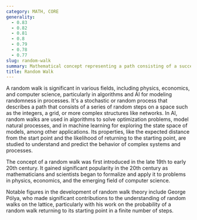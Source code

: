 ```yaml
---
category: MATH, CORE
generality:
  - 0.83
  - 0.82
  - 0.81
  - 0.8
  - 0.79
  - 0.78
  - 0.77
slug: random-walk
summary: Mathematical concept representing a path consisting of a succession of random steps on some mathematical space.
title: Random Walk
---
```


A random walk is significant in various fields, including physics, economics, and computer science, particularly in algorithms and AI for modeling randomness in processes. It's a stochastic or random process that describes a path that consists of a series of random steps on a space such as the integers, a grid, or more complex structures like networks. In AI, random walks are used in algorithms to solve optimization problems, model natural processes, and in machine learning for exploring the state space of models, among other applications. Its properties, like the expected distance from the start point and the likelihood of returning to the starting point, are studied to understand and predict the behavior of complex systems and processes.

The concept of a random walk was first introduced in the late 19th to early 20th century. It gained significant popularity in the 20th century as mathematicians and scientists began to formalize and apply it to problems in physics, economics, and the emerging field of computer science.

Notable figures in the development of random walk theory include George Pólya, who made significant contributions to the understanding of random walks on the lattice, particularly with his work on the probability of a random walk returning to its starting point in a finite number of steps.
